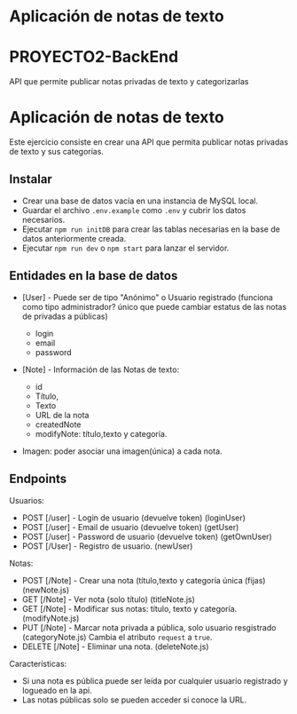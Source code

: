 # Aplicación de notas de texto

# PROYECTO2-BackEnd
API que permite publicar notas privadas de texto y categorizarlas

# Aplicación de notas de texto

Este ejercicio consiste en crear una API que permita publicar notas privadas de texto y sus categorías.

## Instalar
- Crear una base de datos vacía en una instancia de MySQL local. 
- Guardar el archivo `.env.example` como `.env` y cubrir los datos necesarios.
- Ejecutar `npm run initDB` para crear las tablas necesarias en la base de datos anteriormente creada. 
- Ejecutar `npm run dev` o `npm start` para lanzar el servidor.

## Entidades en la base de datos

- [User] - Puede ser de tipo "Anónimo" o Usuario registrado (funciona como tipo administrador? 
único que puede cambiar estatus de las notas de privadas a públicas)
  - login
  - email
  - password

- [Note] - Información de las Notas de texto:
  - id
  - Título, 
  - Texto 
  - URL de la nota
  - createdNote
  - modifyNote: título,texto y categoría.
- Imagen: poder asociar una imagen(única) a cada nota.

## Endpoints 

Usuarios:
- POST [/user] - Login de usuario (devuelve token)                                             (loginUser)
- POST [/user] - Email de usuario (devuelve token)                                             (getUser)
- POST [/user] - Password de usuario (devuelve token)                                          (getOwnUser)
- POST [/User] - Registro de usuario.                                                          (newUser)

Notas: 
- POST [/Note] - Crear una nota (título,texto y categoría única (fijas)                           (newNote.js)
- GET [/Note] - Ver nota (solo título)                                                            (titleNote.js)
- GET [/Note] - Modificar sus notas: título, texto y categoría.                                   (modifyNote.js)
- PUT [/Note] - Marcar nota privada a pública, solo usuario resgistrado                           (categoryNote.js)
 Cambia el atributo `request` a `true`.        
- DELETE [/Note] - Eliminar una nota.                                                             (deleteNote.js)

Características: 
- Si una nota es pública puede ser leída por cualquier usuario registrado y logueado en la api.
- Las notas públicas solo se pueden acceder si conoce la URL.

